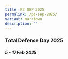 ```yaml
---
title: P3 SEP 2025
permalink: /p3-sep-2025/
variant: markdown
description: ""
---
```

### **Total Defence Day 2025**

##### 5 - 17 Feb 2025 